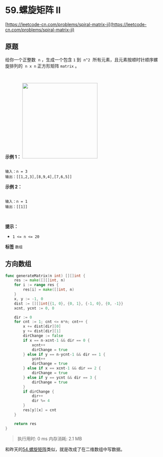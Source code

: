 # 59.螺旋矩阵 II
[https://leetcode-cn.com/problems/spiral-matrix-ii](https://leetcode-cn.com/problems/spiral-matrix-ii) 
## 原题
给你一个正整数  `n` ，生成一个包含 `1` 到  `n^2`  所有元素，且元素按顺时针顺序螺旋排列的  `n x n` 正方形矩阵 `matrix` 。

 

 **示例 1：** 
<img alt="" src="https://assets.leetcode.com/uploads/2020/11/13/spiraln.jpg" style="width: 242px; height: 242px;" />
```

输入：n = 3
输出：[[1,2,3],[8,9,4],[7,6,5]]

```
 **示例 2：** 

```

输入：n = 1
输出：[[1]]

```
 

 **提示：** 
-  `1 <= n <= 20` 
 
**标签**
`数组` 


## 方向数组
```go
func generateMatrix(n int) [][]int {
	res := make([][]int, n)
	for i := range res {
		res[i] = make([]int, n)
	}
	x, y := -1, 0
	dist := [][]int{{1, 0}, {0, 1}, {-1, 0}, {0, -1}}
	xcnt, ycnt := 0, 0

	dir := 0
	for cnt := 1; cnt <= n*n; cnt++ {
		x += dist[dir][0]
		y += dist[dir][1]
		dirChange := false
		if x == n-xcnt-1 && dir == 0 {
			xcnt++
			dirChange = true
		} else if y == n-ycnt-1 && dir == 1 {
			ycnt++
			dirChange = true
		} else if x == xcnt-1 && dir == 2 {
			dirChange = true
		} else if y == ycnt && dir == 3 {
			dirChange = true
		}
		if dirChange {
			dir++
			dir %= 4
		}
		res[y][x] = cnt
	}

	return res
}
```
>执行用时: 0 ms
内存消耗: 2.1 MB

和昨天的[54.螺旋矩阵](../54.螺旋矩阵/README.md)类似，就是改成了在二维数组中写数据。